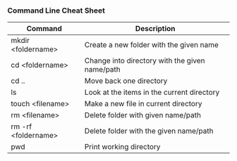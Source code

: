 ### Command Line Cheat Sheet

| Command | Description |
| ----------- | ----------- |
| mkdir \<foldername> | Create a new folder with the given name |
| cd \<foldername> | Change into directory with the given name/path |
| cd .. | Move back one directory |
| ls | Look at the items in the current directory |
| touch \<filename> | Make a new file in current directory |
| rm \<filename> | Delete folder with given name/path |
| rm -rf \<foldername> | Delete folder with the given name/path |
| pwd | Print working directory |